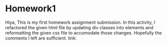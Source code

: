 # Homework1
Hiya,
This is my first homework assignment submission. In this activity, I refactored the given
html file by updating div classes into elements and reformatting the given css file
to accomodate those changes. Hopefully the comments I left are sufficient.
link: 